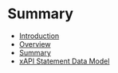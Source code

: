 # Summary

* [Introduction](README.md)
* [Overview](overview.md)
* [Summary](SUMMARY.md)
* [xAPI Statement Data Model](statement_data_model.md)

